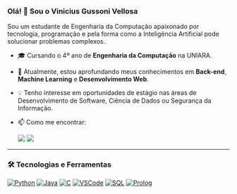 ### Olá! 👋 Sou o Vinicius Gussoni Vellosa

<p align="left"> 
  Sou um estudante de Engenharia da Computação apaixonado por tecnologia, programação e pela forma como a Inteligência Artificial pode solucionar problemas complexos.
</p>

- 🎓 Cursando o 4º ano de **Engenharia da Computação** na UNIARA.
- 🌱 Atualmente, estou aprofundando meus conhecimentos em **Back-end**, **Machine Learning** e **Desenvolvimento Web**.
- 💡 Tenho interesse em oportunidades de estágio nas áreas de Desenvolvimento de Software, Ciência de Dados ou Segurança da Informação.
- 📫 Como me encontrar:

    <a href="https://www.linkedin.com/in/viniciusvellosa/" target="_blank"><img src="https://img.shields.io/badge/-LinkedIn-%230077B5?style=for-the-badge&logo=linkedin&logoColor=white" target="_blank"></a>
    <a href="mailto:viguvell@gmail.com"><img src="https://img.shields.io/badge/-Gmail-%23333?style=for-the-badge&logo=gmail&logoColor=white" target="_blank"></a>

---

### 🛠️ Tecnologias e Ferramentas

<p align="left">
  <a href="#"><img alt="Python" src="https://img.shields.io/badge/Python-3776AB?style=for-the-badge&logo=python&logoColor=white"></a>
  <a href="#"><img alt="Java" src="https://img.shields.io/badge/Java-ED8B00?style=for-the-badge&logo=openjdk&logoColor=white"></a>
  <a href="#"><img alt="C" src="https://img.shields.io/badge/C-00599C?style=for-the-badge&logo=c&logoColor=white"></a>
  <a href="#"><img alt="VSCode" src="https://img.shields.io/badge/VSCode-007ACC?style=for-the-badge&logo=visualstudiocode&logoColor=white"></a>
  <a href="#"><img alt="SQL" src="https://img.shields.io/badge/SQL-4479A1?style=for-the-badge&logo=postgresql&logoColor=white"></a>
  <a href="#"><img alt="Prolog" src="https://img.shields.io/badge/Prolog-E4005A?style=for-the-badge&logo=prolog&logoColor=white"></a>
</p>
